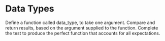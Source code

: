 # Data Types

Define a function called data_type, to take one argument. Compare and return results, based on the argument supplied to the function. Complete the test to produce the perfect function that accounts for all expectations.
